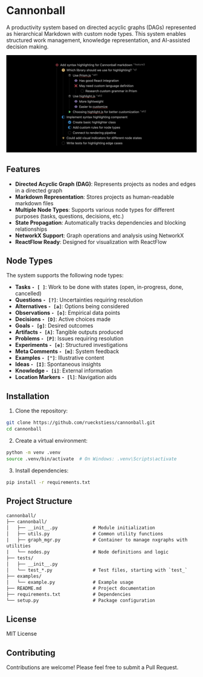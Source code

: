 # Cannonball

A productivity system based on directed acyclic graphs (DAGs) represented as hierarchical Markdown with custom node types. This system enables structured work management, knowledge representation, and AI-assisted decision making.

![Teaser](./assets/teaser.png)

## Features

- **Directed Acyclic Graph (DAG)**: Represents projects as nodes and edges in a directed graph
- **Markdown Representation**: Stores projects as human-readable markdown files
- **Multiple Node Types**: Supports various node types for different purposes (tasks, questions, decisions, etc.)
- **State Propagation**: Automatically tracks dependencies and blocking relationships
- **NetworkX Support**: Graph operations and analysis using NetworkX
- **ReactFlow Ready**: Designed for visualization with ReactFlow

## Node Types

The system supports the following node types:

- **Tasks `- [ ]`**: Work to be done with states (open, in-progress, done, cancelled)
- **Questions `- [?]`**: Uncertainties requiring resolution
- **Alternatives `- [a]`**: Options being considered
- **Observations `- [o]`**: Empirical data points
- **Decisions `- [D]`**: Active choices made
- **Goals `- [g]`**: Desired outcomes
- **Artifacts `- [A]`**: Tangible outputs produced
- **Problems `- [P]`**: Issues requiring resolution
- **Experiments `- [e]`**: Structured investigations
- **Meta Comments `- [m]`**: System feedback
- **Examples `- ["]`**: Illustrative content
- **Ideas `- [I]`**: Spontaneous insights
- **Knowledge `- [i]`**: External information
- **Location Markers `- [l]`**: Navigation aids

## Installation

1. Clone the repository:
```bash
git clone https://github.com/rueckstiess/cannonball.git
cd cannonball
```

2. Create a virtual environment:
```bash
python -m venv .venv
source .venv/bin/activate  # On Windows: .venv\Scripts\activate
```

3. Install dependencies:
```bash
pip install -r requirements.txt
```

## Project Structure

```
cannonball/
├── cannonball/
│   ├── __init__.py             # Module initialization
│   ├── utils.py                # Common utility functions
|   ├── graph_mgr.py            # Container to manage nxgraphs with utilities
|   └── nodes.py                # Node definitions and logic
├── tests/
│   ├── __init__.py
│   └── test_*.py               # Test files, starting with `test_`
├── examples/
│   └── example.py              # Example usage
├── README.md                   # Project documentation
├── requirements.txt            # Dependencies
└── setup.py                    # Package configuration
```

## License

MIT License

## Contributing

Contributions are welcome! Please feel free to submit a Pull Request.
